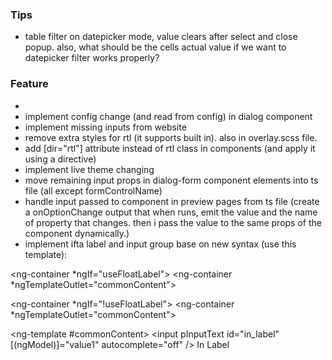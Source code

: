 ### Tips

- table filter on datepicker mode, value clears after select and close popup. also, what should be the cells actual
  value if we want to datepicker filter works properly?

### Feature
- 
- implement config change (and read from config) in dialog component
- implement missing inputs from website
- remove extra styles for rtl (it supports built in). also in overlay.scss file.
- add [dir="rtl"] attribute instead of rtl class in components (and apply it using a directive)
- implement live theme changing
- move remaining input props in dialog-form component elements into ts file (all except formControlName)
- handle input passed to component in preview pages from ts file (create a onOptionChange output that when runs, emit the value and the name of property that changes. then i pass the value to the same props of the component dynamically.)
- implement ifta label and input group base on new syntax (use this template):

<ng-container *ngIf="useFloatLabel">
  <p-floatLabel variant="in">
    <ng-container *ngTemplateOutlet="commonContent"></ng-container>
  </p-floatLabel>
</ng-container>

<ng-container *ngIf="!useFloatLabel">
  <ng-container *ngTemplateOutlet="commonContent"></ng-container>
</ng-container>

<ng-template #commonContent>
  <input pInputText id="in_label" [(ngModel)]="value1" autocomplete="off" />
  <label for="in_label">In Label</label>
</ng-template>
